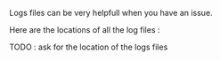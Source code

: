 Logs files can be very helpfull when you have an issue.

Here are the locations of all the log files : 

TODO : ask for the location of the logs files